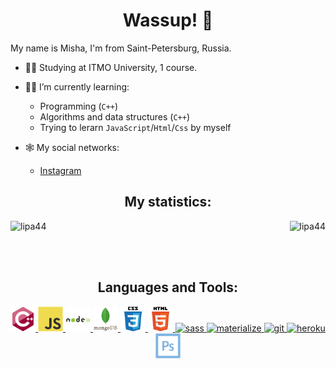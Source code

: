 ### <h1 align="center">Wassup! 👋</h1>

My name is Misha, I'm from Saint-Petersburg, Russia.

- 👨‍🎓 Studying at ITMO University, 1 course.

- 👨‍💻 I’m currently learning:
    - Programming (`C++`)
    - Algorithms and data structures (`C++`)
    - Trying to lerarn `JavaScript`/`Html`/`Css` by myself

- 🕸 My social networks:
    - [Instagram](https://www.instagram.com/dirty_lipa/)


## <h2 align="center">My statistics:</h2>
<p align="left"><img src="https://github-readme-stats.vercel.app/api/top-langs?username=lipa44&show_icons=true&locale=en" alt="lipa44"/>
<img align="right" src="https://github-readme-stats.vercel.app/api?username=lipa44&show_icons=true&locale=en" alt="lipa44" /></p>


<br></br>
## <h2 align="center">Languages and Tools:</h3>
<div align="center"> 
    <a href="https://www.w3schools.com/cpp/" target="_blank"> <img src="https://raw.githubusercontent.com/devicons/devicon/master/icons/cplusplus/cplusplus-original.svg" alt="cplusplus" width="40" height="40"/> </a>
    <a href="https://developer.mozilla.org/en-US/docs/Web/JavaScript" target="_blank"> <img src="https://raw.githubusercontent.com/devicons/devicon/master/icons/javascript/javascript-original.svg" alt="javascript" width="40" height="40"/> </a>
    <a href="https://nodejs.org" target="_blank"> <img src="https://raw.githubusercontent.com/devicons/devicon/master/icons/nodejs/nodejs-original-wordmark.svg" alt="nodejs" width="40" height="40"/> </a>
    <a href="https://www.mongodb.com/" target="_blank"> <img src="https://raw.githubusercontent.com/devicons/devicon/master/icons/mongodb/mongodb-original-wordmark.svg" alt="mongodb" width="40" height="40"/> </a> 
    <a href="https://www.w3schools.com/css/" target="_blank"> <img src="https://raw.githubusercontent.com/devicons/devicon/master/icons/css3/css3-original-wordmark.svg" alt="css3" width="40" height="40"/> </a>
    <a href="https://www.w3.org/html/" target="_blank"> <img src="https://raw.githubusercontent.com/devicons/devicon/master/icons/html5/html5-original-wordmark.svg" alt="html5" width="40" height="40"/> </a> 
    <a href="https://sass-scss.ru" target="_blank"> <img src="https://www.vectorlogo.zone/logos/sass-lang/sass-lang-icon.svg" alt="sass" width="40" height="40"/> </a>
    <a href="https://materializecss.com/" target="_blank"> <img src="https://raw.githubusercontent.com/prplx/svg-logos/5585531d45d294869c4eaab4d7cf2e9c167710a9/svg/materialize.svg" alt="materialize" width="40" height="40"/> </a> 
    <a href="https://git-scm.com/" target="_blank"> <img src="https://www.vectorlogo.zone/logos/git-scm/git-scm-icon.svg" alt="git" width="40" height="40"/> </a>
    <a href="https://heroku.com" target="_blank"> <img src="https://www.vectorlogo.zone/logos/heroku/heroku-icon.svg" alt="heroku" width="40" height="40"/> </a>
    <a href="https://www.photoshop.com/en" target="_blank"> <img src="https://raw.githubusercontent.com/devicons/devicon/master/icons/photoshop/photoshop-line.svg" alt="photoshop" width="40" height="40"/> </a>
</div>
    
    
